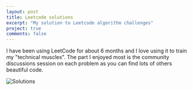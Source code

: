 ```yaml
---
layout: post
title: Leetcode solutions
excerpt: "My solution to Leetcode algorithm challenges"
project: true
comments: false
---
```

I have been using LeetCode for about 6 months and I love using it to train my "technical muscles". The part I enjoyed most is the community discussions session on each problem as you can find lots of others beautiful code.

![Solutions](https://github.com/user3301/leetcodecsharp)

